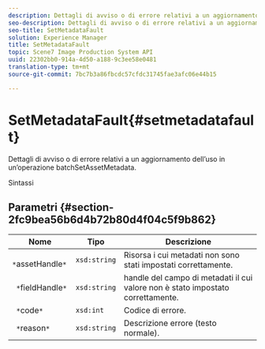 ```yaml
---
description: Dettagli di avviso o di errore relativi a un aggiornamento dell’uso in un’operazione batchSetAssetMetadata.
seo-description: Dettagli di avviso o di errore relativi a un aggiornamento dell’uso in un’operazione batchSetAssetMetadata.
seo-title: SetMetadataFault
solution: Experience Manager
title: SetMetadataFault
topic: Scene7 Image Production System API
uuid: 22302bb0-914a-4d50-a188-9c3ee58e0481
translation-type: tm+mt
source-git-commit: 7bc7b3a86fbcdc57cfdc31745fae3afc06e44b15

---
```



# SetMetadataFault{#setmetadatafault}

Dettagli di avviso o di errore relativi a un aggiornamento dell’uso in un’operazione batchSetAssetMetadata.

Sintassi

## Parametri {#section-2fc9bea56b6d4b72b80d4f04c5f9b862}

| Nome | Tipo | Descrizione |
|---|---|---|
| ` *`assetHandle`*` | `xsd:string` | Risorsa i cui metadati non sono stati impostati correttamente. |
| ` *`fieldHandle`*` | `xsd:string` | handle del campo di metadati il cui valore non è stato impostato correttamente. |
| ` *`code`*` | `xsd:int` | Codice di errore. |
| ` *`reason`*` | `xsd:string` | Descrizione errore (testo normale). |


